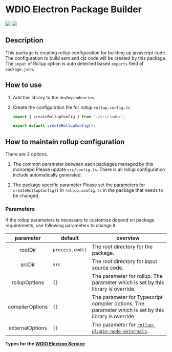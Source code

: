 # WDIO Electron Package Builder

<a href="https://www.npmjs.com/package/@wdio/electron-bundler" alt="NPM Version">
  <img src="https://img.shields.io/npm/v/@wdio/electron-bundler" /></a>
<a href="https://www.npmjs.com/package/@wdio/electron-bundler" alt="NPM Downloads">
  <img src="https://img.shields.io/npm/dw/@wdio/electron-bundler" /></a>

<br />

## Description

This package is creating rollup configuration for building up javascript code.
The configuration to build esm and cjs code will be created by this package.  
The `input` of Rollup option is auto detected based `exports` field of `package.json`.

## How to use

1. Add this library to the `devDependencies`.

1. Create the configuration file for rollup `rollup.config.ts`

   ```ts
   import { createRollupConfig } from './src/index';

   export default createRollupConfig();
   ```

## How to maintain rollup configuration

There are 2 options.

1. The common parameter between each packages managed by this monorepo
   Please update `src/config.ts`. There is all rollup configuration include automatically generated.

1. The package specific parameter
   Please set the parameters for `createRollupConfig()` in `rollup.config.ts` in the package that needs to be changed.

### Parameters

If the rollup parameters is necessary to customize depend on package requirements, use following parameters to change it.

|    parameter    | default         | overview                                                                                                        |
| :-------------: | --------------- | --------------------------------------------------------------------------------------------------------------- |
|     rootDir     | `process.cwd()` | The root directory for the package.                                                                             |
|     srcDir      | `src`           | The root directory for input source code.                                                                       |
|  rollupOptions  | `{}`            | The parameter for rollup. The parameter which is set by this library is override.                               |
| compilerOptions | `{}`            | The parameter for Typescript compiler options. The parameter which is set by this library is override           |
| externalOptions | `{}`            | The parameter for [`rollup-plugin-node-externals`](https://www.npmjs.com/package/rollup-plugin-node-externals). |

**Types for the [WDIO Electron Service](https://github.com/webdriverio-community/wdio-electron-service)**
